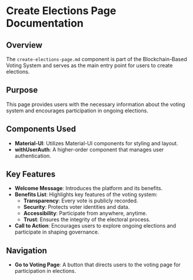 # Create Elections Page Documentation

## Overview
The `create-elections-page.md` component is part of the Blockchain-Based Voting System and serves as the main entry point for users to create elections.

## Purpose
This page provides users with the necessary information about the voting system and encourages participation in ongoing elections.

## Components Used
- **Material-UI**: Utilizes Material-UI components for styling and layout.
- **withUserAuth**: A higher-order component that manages user authentication.

## Key Features
- **Welcome Message**: Introduces the platform and its benefits.
- **Benefits List**: Highlights key features of the voting system:
  - **Transparency**: Every vote is publicly recorded.
  - **Security**: Protects voter identities and data.
  - **Accessibility**: Participate from anywhere, anytime.
  - **Trust**: Ensures the integrity of the electoral process.
- **Call to Action**: Encourages users to explore ongoing elections and participate in shaping governance.

## Navigation
- **Go to Voting Page**: A button that directs users to the voting page for participation in elections.
